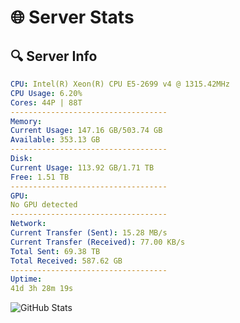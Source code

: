# 🌐 Server Stats
## 🔍 Server Info
```yaml
CPU: Intel(R) Xeon(R) CPU E5-2699 v4 @ 1315.42MHz
CPU Usage: 6.20%
Cores: 44P | 88T
-----------------------------------
Memory:
Current Usage: 147.16 GB/503.74 GB
Available: 353.13 GB
-----------------------------------
Disk:
Current Usage: 113.92 GB/1.71 TB
Free: 1.51 TB
-----------------------------------
GPU:
No GPU detected
-----------------------------------
Network:
Current Transfer (Sent): 15.28 MB/s
Current Transfer (Received): 77.00 KB/s
Total Sent: 69.38 TB
Total Received: 587.62 GB
-----------------------------------
Uptime:
41d 3h 28m 19s
```
![GitHub Stats](https://img.shields.io/badge/Updated-2025-04-18_00:51:08-blue)